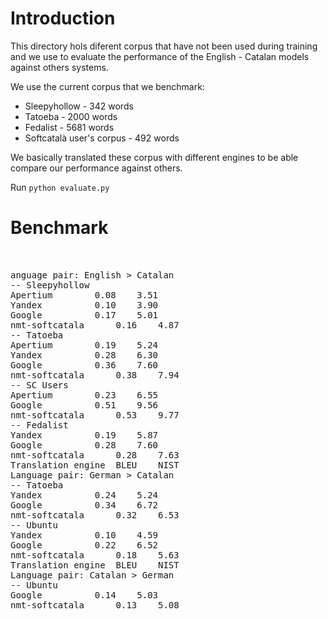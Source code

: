 # Introduction

This directory hols diferent corpus that have not been used during training and we use 
to evaluate the performance of the English - Catalan models against others systems.

We use the current corpus that we benchmark:
* Sleepyhollow - 342 words
* Tatoeba - 2000 words
* Fedalist - 5681 words
* Softcatalà user's corpus - 492 words

We basically translated these corpus with different engines to be able compare our
performance against others.

Run ```python evaluate.py```

# Benchmark

<pre>


anguage pair: English > Catalan
-- Sleepyhollow
Apertium		0.08	3.51
Yandex			0.10	3.90
Google			0.17	5.01
nmt-softcatala		0.16	4.87
-- Tatoeba
Apertium		0.19	5.24
Yandex			0.28	6.30
Google			0.36	7.60
nmt-softcatala		0.38	7.94
-- SC Users
Apertium		0.23	6.55
Google			0.51	9.56
nmt-softcatala		0.53	9.77
-- Fedalist
Yandex			0.19	5.87
Google			0.28	7.60
nmt-softcatala		0.28	7.63
Translation engine	BLEU	NIST
Language pair: German > Catalan
-- Tatoeba
Yandex			0.24	5.24
Google			0.34	6.72
nmt-softcatala		0.32	6.53
-- Ubuntu
Yandex			0.10	4.59
Google			0.22	6.52
nmt-softcatala		0.18	5.63
Translation engine	BLEU	NIST
Language pair: Catalan > German
-- Ubuntu
Google			0.14	5.03
nmt-softcatala		0.13	5.08
</pre>

